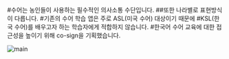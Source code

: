 #수어는 농인들이 사용하는 필수적인 의사소통 수단입니다.
##또한 나라별로 표현방식이 다릅니다.
#기존의 수어 학습 앱은 주로 ASL(미국 수어) 대상이기 때문에
#KSL(한국 수어)를 배우고자 하는 학습자에게 적합하지 않습니다.
#한국어 수어 교육에 대한 접근성을 높이기 위해 co-sign을 기획했습니다.

<img src="https://github.com/dahyeon777/co-sign/assets/168621121/1093dceb-d63f-4b67-87cd-0e0e05c2dc72" alt="main">


